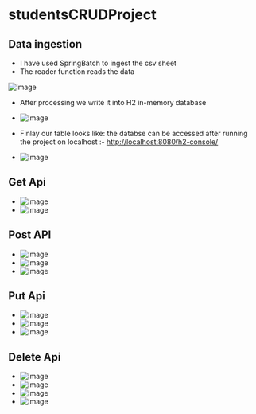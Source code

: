 ﻿# studentsCRUDProject

 ## Data ingestion ##
  * I have used SpringBatch to ingest the csv sheet
  * The reader function reads the data
    
 ![image](https://github.com/manojbhandi/studentsCRUDProject/assets/97438009/d098cf9d-37aa-46b5-a794-ce52ea1b4291)

  * After processing we write it into H2 in-memory database

  * ![image](https://github.com/manojbhandi/studentsCRUDProject/assets/97438009/57ccf836-9e15-44a2-aa77-e6a1b3a1180c)

  * Finlay our table looks like: the databse can be accessed after running the project on localhost :- <http://localhost:8080/h2-console/> 

  * ![image](https://github.com/manojbhandi/studentsCRUDProject/assets/97438009/82adbd25-ceef-4db2-bc3d-6f15f876a887)

 ## Get Api ##
  *   ![image](https://github.com/manojbhandi/studentsCRUDProject/assets/97438009/cef1061f-5b36-401e-b102-0bbfd75cffb0)
  *   ![image](https://github.com/manojbhandi/studentsCRUDProject/assets/97438009/7f79993e-a163-4291-9c23-d1ec7ca5d65a)
 ## Post API ##
 
  * ![image](https://github.com/manojbhandi/studentsCRUDProject/assets/97438009/5c8765ec-47be-4b54-a930-8cb36c89103a)
  * ![image](https://github.com/manojbhandi/studentsCRUDProject/assets/97438009/ab531589-9a12-47d7-a0bf-3b45ae91a56c)
  * ![image](https://github.com/manojbhandi/studentsCRUDProject/assets/97438009/cd7ce05c-c5f9-4bb7-b175-cad8271614ce)

 ## Put Api ##
  * ![image](https://github.com/manojbhandi/studentsCRUDProject/assets/97438009/4295f06d-f7cd-4575-96d8-8364c4586c76)
  * ![image](https://github.com/manojbhandi/studentsCRUDProject/assets/97438009/38c2f130-186b-4f14-a61f-99faf1ece4c1)
  * ![image](https://github.com/manojbhandi/studentsCRUDProject/assets/97438009/823e562c-4f61-4fb9-954c-e119f1eb23fc)
 ## Delete Api ##
  * ![image](https://github.com/manojbhandi/studentsCRUDProject/assets/97438009/139621d5-0e81-4796-bc39-5b3891dca028)
  * ![image](https://github.com/manojbhandi/studentsCRUDProject/assets/97438009/a8a9b5f6-2a83-451d-8239-13430d7b8b31)
  * ![image](https://github.com/manojbhandi/studentsCRUDProject/assets/97438009/2a9359a4-c130-4baa-b87f-cc7578955fc4)
  * ![image](https://github.com/manojbhandi/studentsCRUDProject/assets/97438009/0b6583a3-83de-4022-bc2c-0a60fbab957e)





  





